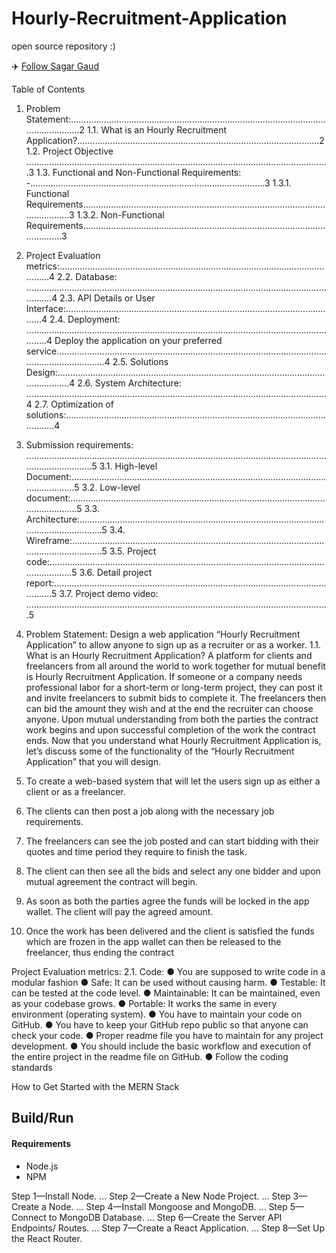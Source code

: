 # Hourly-Recruitment-Application
open source repository :) 

✈️ [Follow Sagar Gaud](https://www.linkedin.com/in/sagargaud332/)

Table of Contents
1. Problem Statement:..........................................................................................................................2
1.1. What is an Hourly Recruitment Application?................................................................................................2
1.2. Project Objective ........................................................................................................................3
1.3. Functional and Non-Functional Requirements: -.............................................................................................3
1.3.1. Functional Requirements.................................................................................................................3
1.3.2. Non-Functional Requirements..............................................................................................................3
2. Project Evaluation metrics:..................................................................................................................4
2.2. Database: .................................................................................................................................4
2.3. API Details or User Interface:.............................................................................................................4
2.4. Deployment: ...............................................................................................................................4
Deploy the application on your preferred service..........................................................................................................................................4
2.5. Solutions Design:...........................................................................................................................4
2.6. System Architecture: .......................................................................................................................4
2.7. Optimization of solutions:..................................................................................................................4
3. Submission requirements: 
.................................................................................................................................................5
3.1. High-level Document:........................................................................................................................5
3.2. Low-level document:.........................................................................................................................5
3.3. Architecture:...............................................................................................................................5
3.4. Wireframe:..................................................................................................................................5
3.5. Project code:...............................................................................................................................5
3.6. Detail project report:......................................................................................................................5
3.7. Project demo video: ........................................................................................................................5



1. Problem Statement:
Design a web application “Hourly Recruitment Application” to allow anyone to sign up as a 
recruiter or as a worker.
1.1. What is an Hourly Recruitment Application?
A platform for clients and freelancers from all around the world to work together for mutual 
benefit is Hourly Recruitment Application. If someone or a company needs professional labor 
for a short-term or long-term project, they can post it and invite freelancers to submit bids to 
complete it. The freelancers then can bid the amount they wish and at the end the recruiter can 
choose anyone. Upon mutual understanding from both the parties the contract work begins and 
upon successful completion of the work the contract ends.
Now that you understand what Hourly Recruitment Application is, let’s discuss some of the 
functionality of the “Hourly Recruitment Application” that you will design.
1. To create a web-based system that will let the users sign up as either a client or as a 
freelancer.
2. The clients can then post a job along with the necessary job requirements.
3. The freelancers can see the job posted and can start bidding with their quotes and time 
period they require to finish the task.
4. The client can then see all the bids and select any one bidder and upon mutual agreement the 
contract will begin.
5. As soon as both the parties agree the funds will be locked in the app wallet. The client will 
pay the agreed amount.
6. Once the work has been delivered and the client is satisfied the funds which are frozen in the 
app wallet can then be released to the freelancer, thus ending the contract


Project Evaluation metrics:
2.1. Code:
● You are supposed to write code in a modular fashion
● Safe: It can be used without causing harm.
● Testable: It can be tested at the code level.
● Maintainable: It can be maintained, even as your codebase grows.
● Portable: It works the same in every environment (operating system). 
● You have to maintain your code on GitHub.
● You have to keep your GitHub repo public so that anyone can check your code. 
● Proper readme file you have to maintain for any project development. 
● You should include the basic workflow and execution of the entire project in the readme 
file on GitHub.
● Follow the coding standards


How to Get Started with the MERN Stack
## Build/Run
#### Requirements

- Node.js
- NPM


Step 1—Install Node. ...
Step 2—Create a New Node Project. ...
Step 3—Create a Node. ...
Step 4—Install Mongoose and MongoDB. ...
Step 5—Connect to MongoDB Database. ...
Step 6—Create the Server API Endpoints/ Routes. ...
Step 7—Create a React Application. ...
Step 8—Set Up the React Router.
